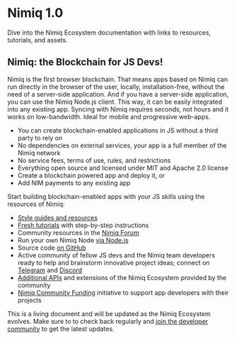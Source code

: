 # Nimiq 1.0

Dive into the Nimiq Ecosystem documentation with links to resources, tutorials, and assets.

## Nimiq: the Blockchain for JS Devs!

Nimiq is the first browser blockchain. That means apps based on Nimiq can run directly in the browser of the user, locally, installation-free, without the need of a server-side application. And if you have a server-side application, you can use the Nimiq Node.js client. This way, it can be easily integrated into any existing app. Syncing with Nimiq requires seconds, not hours and it works on low-bandwidth. Ideal for mobile and progressive web-apps.

- You can create blockchain-enabled applications in JS without a third party to rely on
- No dependencies on external services, your app is a full member of the Nimiq network
- No service fees, terms of use, rules, and restrictions
- Everything open source and licensed under MIT and Apache 2.0 license
- Create a blockchain powered app and deploy it, or
- Add NIM payments to any existing app

Start building blockchain-enabled apps with your JS skills using the resources of Nimiq:

- [Style guides and resources](https://www.nimiq.com/developers/#nimiq-style)
- [Fresh tutorials](https://www.nimiq.com/developers/#tutorials) with step-by-step instructions
- Community resources in the [Nimiq Forum](https://forum.nimiq.community/)
- Run your own Nimiq Node [via Node.js](https://www.nimiq.com/developers/#run-node)
- Source code [on GitHub](http://github.com/nimiq/)
- Active community of fellow JS devs and the Nimiq team developers ready to help and brainstorm innovative project ideas; connect on [Telegram](https://t.me/joinchat/AAAAAEJW-ozFwo7Er9jpHw) and [Discord](https://discord.gg/cMHemg8)
- [Additional APIs](https://api.nimiqx.com/docs/about) and extensions of the Nimiq Ecosystem provided by the community
- [Nimiq Community Funding](https://forum.nimiq.community/t/nimiq-community-funding-board/61) initiative to support app developers with their projects

This is a living document and will be updated as the Nimiq Ecosystem evolves. Make sure to to check back regularly and [join the developer community](https://nimiq.com/en/#community) to get the latest updates.
